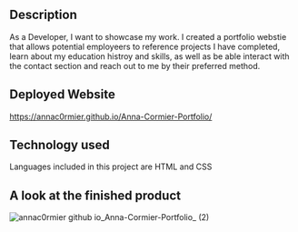 <Anna-Cormier-Portfolio>

## Description ##



As a Developer, I want to showcase my work. 
I created a portfolio webstie that allows  potential employeers to reference projects I have completed, learn about my education histroy and skills, 
as well as be able interact with the contact section and reach out to me by their preferred method.


## Deployed Website ##

https://annac0rmier.github.io/Anna-Cormier-Portfolio/


## Technology used ##

Languages included in this project are HTML and CSS


## A look at the finished product ##


![annac0rmier github io_Anna-Cormier-Portfolio_ (2)](https://github.com/AnnaC0rmier/Anna-Cormier-Portfolio/assets/149715329/5bd57971-801e-4e0a-b47e-502159d950cc)

